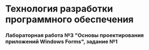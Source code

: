 # Технология разработки программного обеспечения
### Лабораторная работа №3 "Основы проектирования приложений Windows Forms", задание №1
